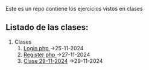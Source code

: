 Este es un repo contiene los ejercicios vistos en clases


## Listado de las clases:
1. Clases
   1. [Login php ](./clases/25-11-2024/Login) ->25-11-2024
   2. [Register php ](./clases/27-11-2024/register) ->27-11-2024
   3. [Clase 29-11-2024](./clases/29-11-2024/register) ->29-11-2024
